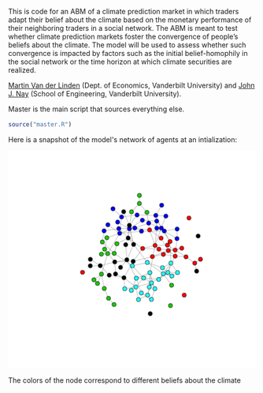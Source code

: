 <!-- README.md is generated from README.Rmd. Please edit that file -->
This is code for an ABM of a climate prediction market in which traders adapt their belief about the climate based on the monetary performance of their neighboring traders in a social network. The ABM is meant to test whether climate prediction markets foster the convergence of people’s beliefs about the climate. The model will be used to assess whether such convergence is impacted by factors such as the initial belief-homophily in the social network or the time horizon at which climate securities are realized.

[Martin Van der Linden](https://martinvdlinden.wordpress.com/) (Dept. of Economics, Vanderbilt University) and [John J. Nay](https://johnnay.github.io) (School of Engineering, Vanderbilt University).

Master is the main script that sources everything else.

``` r
source("master.R")
```

Here is a snapshot of the model's network of agents at an intialization:

![alt text](figures/network.png)

The colors of the node correspond to different beliefs about the climate